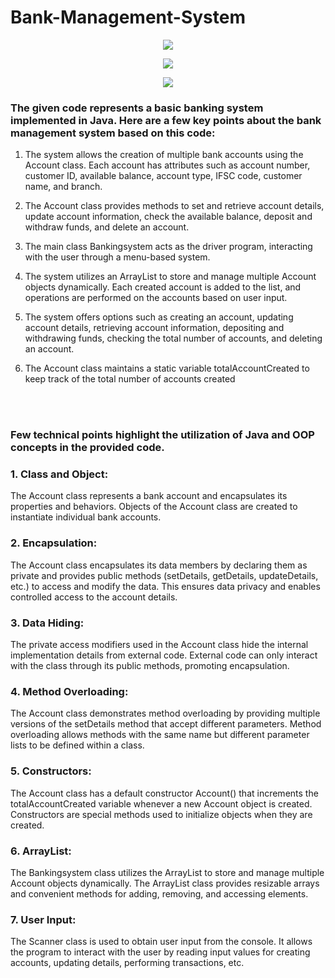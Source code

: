 # Bank-Management-System

<p align="center">
  <img src="https://github.com/manish92596/Bank-Management-System/assets/98229122/8c5bc5e0-ec3d-4405-8754-4f5160450175"/>
</p>

<p align="center">
  <img src="https://github.com/manish92596/Bank-Management-System/assets/98229122/8426a03b-6be5-44e0-8c31-7817e7eff675"/>
</p>

<p align="center">
  <img src="https://github.com/manish92596/Bank-Management-System/assets/98229122/7fb6d59d-3563-41a8-b574-83a5f368028c"/>
</p>



### The given code represents a basic banking system implemented in Java. Here are a few key points about the bank management system based on this code:

1. The system allows the creation of multiple bank accounts using the Account class. Each account has attributes such as account number, customer ID, available balance, account type, IFSC code, customer name, and branch.

2. The Account class provides methods to set and retrieve account details, update account information, check the available balance, deposit and withdraw funds, and delete an account.

3. The main class Bankingsystem acts as the driver program, interacting with the user through a menu-based system.

4. The system utilizes an ArrayList to store and manage multiple Account objects dynamically. Each created account is added to the list, and operations are performed on the accounts based on user input.

5. The system offers options such as creating an account, updating account details, retrieving account information, depositing and withdrawing funds, checking the total number of accounts, and deleting an account.

6. The Account class maintains a static variable totalAccountCreated to keep track of the total number of accounts created
<br/>
<br/>

### Few technical points highlight the utilization of Java and OOP concepts in the provided code. 

### 1. Class and Object: 
The Account class represents a bank account and encapsulates its properties and behaviors. Objects of the Account class are created to instantiate individual bank accounts.

### 2. Encapsulation: 
The Account class encapsulates its data members by declaring them as private and provides public methods (setDetails, getDetails, updateDetails, etc.) to access and modify the data. This ensures data privacy and enables controlled access to the account details.

### 3. Data Hiding: 
The private access modifiers used in the Account class hide the internal implementation details from external code. External code can only interact with the class through its public methods, promoting encapsulation.

### 4. Method Overloading: 
The Account class demonstrates method overloading by providing multiple versions of the setDetails method that accept different parameters. Method overloading allows methods with the same name but different parameter lists to be defined within a class.

### 5. Constructors: 
The Account class has a default constructor Account() that increments the totalAccountCreated variable whenever a new Account object is created. Constructors are special methods used to initialize objects when they are created.

### 6. ArrayList: 
The Bankingsystem class utilizes the ArrayList<Account> to store and manage multiple Account objects dynamically. The ArrayList class provides resizable arrays and convenient methods for adding, removing, and accessing elements.

### 7. User Input: 
The Scanner class is used to obtain user input from the console. It allows the program to interact with the user by reading input values for creating accounts, updating details, performing transactions, etc.

